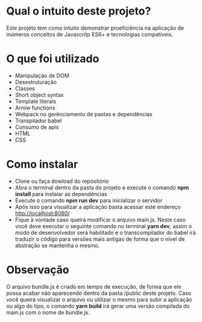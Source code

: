 # Qual o intuito deste projeto?

Este projeto tem como intuito demonstrar proeficiência na aplicação de inúmeros conceitos de Javascritp ES6+ e tecnologias compatíveis. 

# O que foi utilizado

- Manipulação de DOM
- Desestruturação 
- Classes 
- Short object syntax
- Template literals 
- Arrow functions
- Webpack no gerênciamento de pastas e dependências
- Transpilador babel
- Consumo de apis 
- HTML
- CSS

# Como instalar
- Clone ou faça dowload do repositório
- Abra o terminal dentro da pasta do projeto e execute o comando **npm install** para instalar as dependências
- Execute o comando **npm run dev** para inicializar o servidor
- Após isso para visualizar a aplicação basta acessar este endereço [http://localhost:8080/](http://localhost:8080/)  
- Fique à vontade caso queira modificar o arquivo main.js. Neste caso você deve executar o seguinte comando no terminal **yarn dev**, assim o modo de desenvolvedor será habilitado e o transcompilador do babel irá traduzir o código para versões mais antigas de forma que o nível de abstração se mantenha o mesmo.

# Observação
O arquivo bundle.js é criado em tempo de execução, de forma que ele possa acabar não aparecendo dentro da pasta /public deste projeto. Caso você queira visualizar o arquivo ou utilizar o mesmo para subir a aplicação ou algo do tipo, o comando **yarn build** irá gerar uma versão compilada do main.js com o nome de bundle.js.


